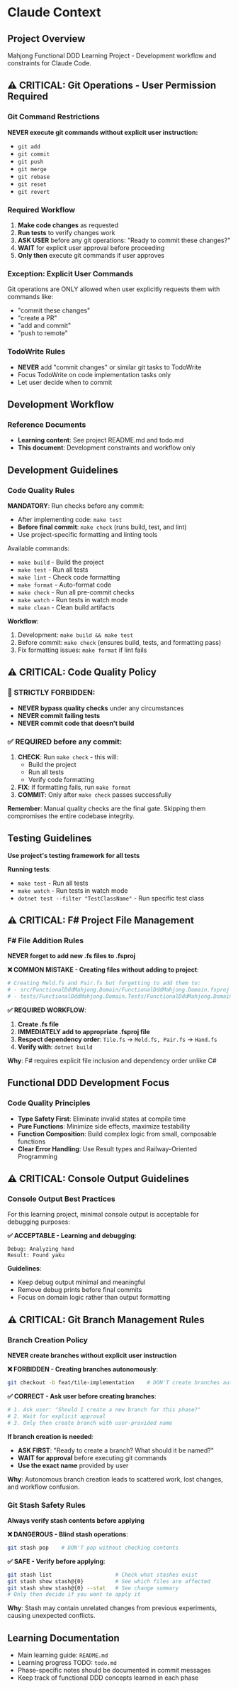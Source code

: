 # Claude Context

## Project Overview
Mahjong Functional DDD Learning Project - Development workflow and constraints for Claude Code.

## ⚠️ CRITICAL: Git Operations - User Permission Required

### Git Command Restrictions
**NEVER execute git commands without explicit user instruction:**

- `git add`
- `git commit` 
- `git push`
- `git merge`
- `git rebase`
- `git reset`
- `git revert`

### Required Workflow
1. **Make code changes** as requested
2. **Run tests** to verify changes work
3. **ASK USER** before any git operations: "Ready to commit these changes?"
4. **WAIT** for explicit user approval before proceeding
5. **Only then** execute git commands if user approves

### Exception: Explicit User Commands
Git operations are ONLY allowed when user explicitly requests them with commands like:
- "commit these changes"
- "create a PR"
- "add and commit"
- "push to remote"

### TodoWrite Rules
- **NEVER** add "commit changes" or similar git tasks to TodoWrite
- Focus TodoWrite on code implementation tasks only
- Let user decide when to commit

## Development Workflow

### Reference Documents
- **Learning content**: See project README.md and todo.md  
- **This document**: Development constraints and workflow only

## Development Guidelines

### Code Quality Rules
**MANDATORY**: Run checks before any commit:
- After implementing code: `make test`
- **Before final commit**: `make check` (runs build, test, and lint)
- Use project-specific formatting and linting tools

Available commands:
- `make build` - Build the project
- `make test` - Run all tests
- `make lint` - Check code formatting
- `make format` - Auto-format code
- `make check` - Run all pre-commit checks
- `make watch` - Run tests in watch mode
- `make clean` - Clean build artifacts

**Workflow**:
1. Development: `make build && make test`
2. Before commit: `make check` (ensures build, tests, and formatting pass)
3. Fix formatting issues: `make format` if lint fails

## ⚠️ CRITICAL: Code Quality Policy

### 🚫 STRICTLY FORBIDDEN:
- **NEVER bypass quality checks** under any circumstances
- **NEVER commit failing tests**
- **NEVER commit code that doesn't build**
### ✅ REQUIRED before any commit:
1. **CHECK**: Run `make check` - this will:
   - Build the project
   - Run all tests
   - Verify code formatting
2. **FIX**: If formatting fails, run `make format`
3. **COMMIT**: Only after `make check` passes successfully

**Remember**: Manual quality checks are the final gate. Skipping them compromises the entire codebase integrity.

## Testing Guidelines
**Use project's testing framework for all tests**

**Running tests**:
- `make test` - Run all tests
- `make watch` - Run tests in watch mode
- `dotnet test --filter "TestClassName"` - Run specific test class

## ⚠️ CRITICAL: F# Project File Management

### F# File Addition Rules
**NEVER forget to add new .fs files to .fsproj**

**❌ COMMON MISTAKE - Creating files without adding to project**:
```bash
# Creating Meld.fs and Pair.fs but forgetting to add them to:
# - src/FunctionalDddMahjong.Domain/FunctionalDddMahjong.Domain.fsproj
# - tests/FunctionalDddMahjong.Domain.Tests/FunctionalDddMahjong.Domain.Tests.fsproj
```

**✅ REQUIRED WORKFLOW**:
1. **Create .fs file**
2. **IMMEDIATELY add to appropriate .fsproj file**
3. **Respect dependency order**: `Tile.fs` → `Meld.fs, Pair.fs` → `Hand.fs`
4. **Verify with**: `dotnet build`

**Why**: F# requires explicit file inclusion and dependency order unlike C#

## Functional DDD Development Focus

### Code Quality Principles
- **Type Safety First**: Eliminate invalid states at compile time
- **Pure Functions**: Minimize side effects, maximize testability  
- **Function Composition**: Build complex logic from small, composable functions
- **Clear Error Handling**: Use Result types and Railway-Oriented Programming

## ⚠️ CRITICAL: Console Output Guidelines

### Console Output Best Practices
For this learning project, minimal console output is acceptable for debugging purposes:

**✅ ACCEPTABLE - Learning and debugging**:
```
Debug: Analyzing hand
Result: Found yaku
```

**Guidelines**:
- Keep debug output minimal and meaningful
- Remove debug prints before final commits
- Focus on domain logic rather than output formatting

## ⚠️ CRITICAL: Git Branch Management Rules

### Branch Creation Policy
**NEVER create branches without explicit user instruction**

**❌ FORBIDDEN - Creating branches autonomously**:
```bash
git checkout -b feat/tile-implementation    # DON'T create branches automatically
```

**✅ CORRECT - Ask user before creating branches**:
```bash
# 1. Ask user: "Should I create a new branch for this phase?"
# 2. Wait for explicit approval
# 3. Only then create branch with user-provided name
```

**If branch creation is needed**:
- **ASK FIRST**: "Ready to create a branch? What should it be named?"
- **WAIT for approval** before executing git commands
- **Use the exact name** provided by user

**Why**: Autonomous branch creation leads to scattered work, lost changes, and workflow confusion.

### Git Stash Safety Rules
**Always verify stash contents before applying**

**❌ DANGEROUS - Blind stash operations**:
```bash
git stash pop    # DON'T pop without checking contents
```

**✅ SAFE - Verify before applying**:
```bash
git stash list                    # Check what stashes exist
git stash show stash@{0}          # See which files are affected
git stash show stash@{0} --stat   # See change summary
# Only then decide if you want to apply it
```

**Why**: Stash may contain unrelated changes from previous experiments, causing unexpected conflicts.

## Learning Documentation
- Main learning guide: `README.md`
- Learning progress TODO: `todo.md`
- Phase-specific notes should be documented in commit messages
- Keep track of functional DDD concepts learned in each phase
